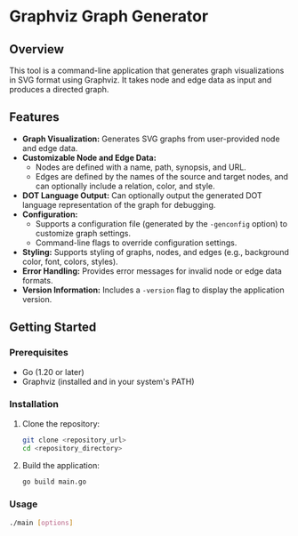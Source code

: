 # Graphviz Graph Generator

## Overview

This tool is a command-line application that generates graph visualizations in SVG format using Graphviz. It takes node and edge data as input and produces a directed graph.

## Features

* **Graph Visualization:** Generates SVG graphs from user-provided node and edge data.
* **Customizable Node and Edge Data:**
    * Nodes are defined with a name, path, synopsis, and URL.
    * Edges are defined by the names of the source and target nodes, and can optionally include a relation, color, and style.
* **DOT Language Output:** Can optionally output the generated DOT language representation of the graph for debugging.
* **Configuration:**
    * Supports a configuration file (generated by the `-genconfig` option) to customize graph settings.
    * Command-line flags to override configuration settings.
* **Styling:** Supports styling of graphs, nodes, and edges (e.g., background color, font, colors, styles).
* **Error Handling:** Provides error messages for invalid node or edge data formats.
* **Version Information:** Includes a `-version` flag to display the application version.

## Getting Started

### Prerequisites

* Go (1.20 or later)
* Graphviz (installed and in your system's PATH)

### Installation

1.  Clone the repository:

    ```bash
    git clone <repository_url>
    cd <repository_directory>
    ```

2.  Build the application:

    ```bash
    go build main.go
    ```

### Usage

```bash
./main [options]